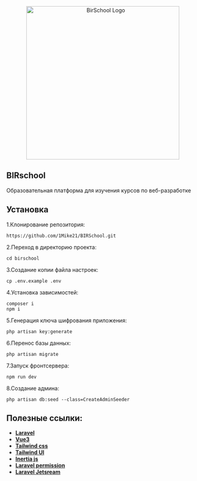 <p align="center"><a href="https://birteam.ru/" target="_blank"><img src="https://birteam.ru/img/logo.png" width="400" alt="BirSchool Logo"></a></p>

## BIRschool
Образовательная платформа для изучения курсов по веб-разработке
## Установка
1.Клонирование репозитория:
```
https://github.com/1Mike21/BIRSchool.git
```
2.Переход в директорию проекта:
```
cd birschool
```
3.Создание копии файла настроек:
```
cp .env.example .env
```
4.Установка зависимостей:
```
composer i
npm i
```
5.Генерация ключа шифрования приложения:
```
php artisan key:generate
```
6.Перенос базы данных:
```
php artisan migrate
```
7.Запуск фронтсервера:
```
npm run dev
```
8.Создание админа:
```
php artisan db:seed --class=CreateAdminSeeder
```
## Полезные ссылки:
- **[Laravel](https://laravel.com/docs/10.x)**
- **[Vue3](https://vuejs.org/guide/introduction.html)**
- **[Tailwind css](https://tailwindcss.com/)**
- **[Tailwind UI](https://tailwindui.com/components/marketing/sections/footers)**
- **[Inertia js](https://inertiajs.com/)**
- **[Laravel permission](https://spatie.be/docs/laravel-permission/v6/introduction)**
- **[Laravel Jetsream](https://jetstream.laravel.com/introduction.html)**
